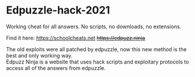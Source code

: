 # Edpuzzle-hack-2021
Working cheat for all answers. No scripts, no downloads, no extensions.    
  
Find it here: https://schoolcheats.net ~~https://edpuzz.ninja~~    
  
The old exploits were all patched by edpuzzle, now this new method is the best and only working way.   
Edpuzz Ninja is a website that uses hack scripts and exploitary protocols to access all of the answers from edpuzzle. 
